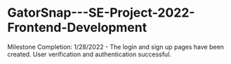 # GatorSnap---SE-Project-2022-Frontend-Development

Milestone Completion:
1/28/2022 - The login and sign up pages have been created. User verification and authentication successful. 
